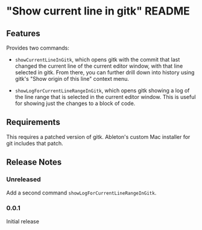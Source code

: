 # "Show current line in gitk" README

## Features

Provides two commands:

- `showCurrentLineInGitk`, which opens gitk with the commit that last changed
  the current line of the current editor window, with that line selected in
  gitk. From there, you can further drill down into history using gitk's "Show
  origin of this line" context menu.

- `showLogForCurrentLineRangeInGitk`, which opens gitk showing a log of the line
  range that is selected in the current editor window. This is useful for
  showing just the changes to a block of code.

## Requirements

This requires a patched version of gitk. Ableton's custom Mac installer for git includes that patch.

## Release Notes

### Unreleased

Add a second command `showLogForCurrentLineRangeInGitk`.

### 0.0.1

Initial release

